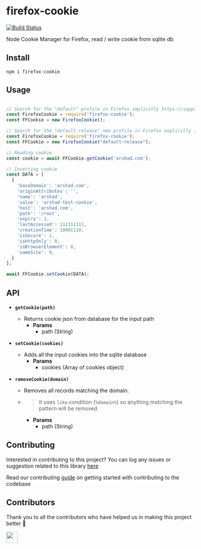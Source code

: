 # firefox-cookie

[![Build Status](https://api.travis-ci.com/arshadkazmi42/firefox-cookie.svg?branch=master)](https://api.travis-ci.com/arshadkazmi42/firefox-cookie)

Node Cookie Manager for Firefox, read / write cookie from sqlite db

## Install

```
npm i firefox-cookie
```

## Usage

```javascript

// Search for the "default" profile in Firefox implicitly https://support.mozilla.org/gl/questions/1264072
const FirefoxCookie = require('firefox-cookie');
const FFCookie = new FirefoxCookie();

// Search for the "default-release" new profile in Firefox explicitly (or any other profile you give as parameter)
const FirefoxCookie = require('firefox-cookie');
const FFCookie = new FirefoxCookie("default-release");

// Reading cookie
const cookie = await FFCookie.getCookie('arshad.com');

// Inserting cookie
const DATA = [
  {
    'baseDomain': 'arshad.com',
    'originAttributes': '',
    'name': 'arshad',
    'value': 'arshad-test-cookie',
    'host': 'arshad.com',
    'path': '/root',
    'expiry': 1,
    'lastAccessed': 111111111,
    'creationTime': 10001110,
    'isSecure': 1,
    'isHttpOnly': 0,
    'inBrowserElement': 0,
    'sameSite': 0,
  }
];

await FFCookie.setCookie(DATA);
```

## API

- **`getCookie(path)`**
  - Returns cookie json from database for the input path
    - **Params**
      - path (String)

- **`setCookie(cookies)`**
  - Adds all the input cookies into the sqlite database
    - **Params**
      - cookies (Array of cookies object)

- **`removeCookie(domain)`**
  - Removes all records matching the domain.
  - > It uses `like` condition (`%domain%`) so anything matching the pattern will be removed
    - **Params**
      - path (String)

## Contributing

Interested in contributing to this project?
You can log any issues or suggestion related to this library [here](https://github.com/arshadkazmi42/firefox-cookie/issues/new)

Read our contributing [guide](CONTRIBUTING.md) on getting started with contributing to the codebase

## Contributors

Thank you to all the contributors who have helped us in making this project better :raised_hands:

<a href="https://github.com/arshadkazmi42"><img src="https://github.com/arshadkazmi42.png" width="30" /></a>
